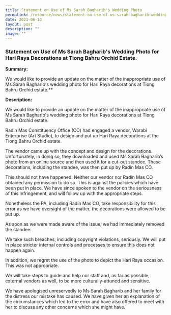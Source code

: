 ```yaml
---
title: Statement on Use of Ms Sarah Bagharib's Wedding Photo
permalink: /resource/news/statement-on-use-of-ms-sarah-bagharib-wedding-photo/
date: 2021-06-13
layout: post
description: ""
image: ""
---
```

### Statement on Use of Ms Sarah Bagharib's Wedding Photo for Hari Raya Decorations at Tiong Bahru Orchid Estate.

**Summary:**

We would like to provide an update on the matter of the inappropriate use of Ms Sarah Bagharib's wedding photo for Hari Raya decorations at Tiong Bahru Orchid estate.**


**Description:**

We would like to provide an update on the matter of the inappropriate use of Ms Sarah Bagharib's wedding photo for Hari Raya decorations at Tiong Bahru Orchid estate. 

Radin Mas Constituency Office (CO) had engaged a vendor, Warabi Enterprise (Art Studio), to design and put up Hari Raya decorations at the Tiong Bahru Orchid estate. 

The vendor came up with the concept and design for the decorations. Unfortunately, in doing so, they downloaded and used Ms Sarah Bagharib’s photo from an online source and then used it for a cut-out standee. These decorations, including the standee, was then put up by Radin Mas CO. 

This should not have happened. Neither our vendor nor Radin Mas CO obtained any permission to do so. This is against the policies which have been put in place. We have since spoken to the vendor on the seriousness of this infringement, and will follow up with the appropriate steps. 

Nonetheless the PA, including Radin Mas CO, take responsibility for this error as we have oversight of the matter, the decorations were allowed to be put up.  

As soon as we were made aware of the issue, we had immediately removed the standee. 

We take such breaches, including copyright violations, seriously.  We will put in place stricter internal controls and processes to ensure this does not happen again. 

In addition, we regret the use of the photo to depict the Hari Raya occasion. This was not appropriate.  

We will take steps to guide and help our staff and, as far as possible, external vendors as well, to be more culturally-attuned and sensitive. 

We have apologised unreservedly to Ms Sarah Bagharib and her family for the distress our mistake has caused. We have given her an explanation of the circumstances which led to the error and have also offered to meet with her to discuss any other concerns which she might have.